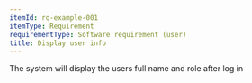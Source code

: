 ```yaml
---
itemId: rq-example-001
itemType: Requirement
requirementType: Software requirement (user)
title: Display user info
---
```

The system will display the users full name and role after log in 
